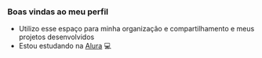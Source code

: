 ### Boas vindas ao meu perfil

- Utilizo esse espaço para minha organização e compartilhamento e meus projetos desenvolvidos
- Estou estudando na [Alura](https://www.alura.com.br) 💻
